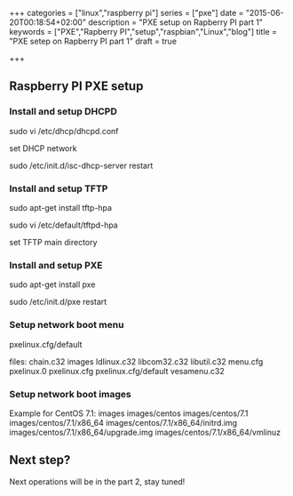 +++
categories = ["linux","raspberry pi"]
series = ["pxe"]
date = "2015-06-20T00:18:54+02:00"
description = "PXE setup on Rapberry PI part 1"
keywords = ["PXE","Rapberry PI","setup","raspbian","Linux","blog"]
title = "PXE setep on Rapberry PI part 1"
draft = true

+++

## Raspberry PI PXE setup

### Install and setup DHCPD

sudo vi /etc/dhcp/dhcpd.conf

set DHCP network

sudo /etc/init.d/isc-dhcp-server restart

### Install and setup TFTP

sudo apt-get install tftp-hpa

sudo vi /etc/default/tftpd-hpa

set TFTP main directory

### Install and setup PXE

sudo apt-get install pxe

sudo /etc/init.d/pxe restart


### Setup network boot menu

pxelinux.cfg/default

files:
chain.c32
images
ldlinux.c32
libcom32.c32
libutil.c32
menu.cfg
pxelinux.0
pxelinux.cfg
pxelinux.cfg/default
vesamenu.c32


### Setup network boot images

Example for CentOS 7.1:
images
images/centos
images/centos/7.1
images/centos/7.1/x86_64
images/centos/7.1/x86_64/initrd.img
images/centos/7.1/x86_64/upgrade.img
images/centos/7.1/x86_64/vmlinuz

## Next step?

Next operations will be in the part 2, stay tuned!
